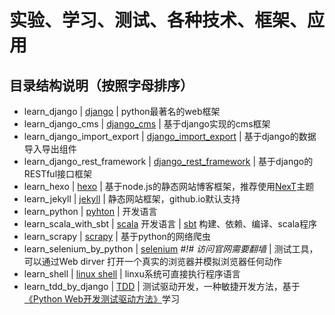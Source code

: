 # 实验、学习、测试、各种技术、框架、应用

## 目录结构说明（按照字母排序）

- learn_django | [django](https://www.djangoproject.com/) | python最著名的web框架
- learn_django_cms | [django_cms](https://www.django-cms.org/en/) | 基于django实现的cms框架
- learn_django_import_export | [django_import_export](https://github.com/django-import-export/django-import-export) | 基于django的数据导入导出组件
- learn_django_rest_framework | [django_rest_framework](http://www.django-rest-framework.org/) | 基于django的RESTful接口框架
- learn_hexo | [hexo](https://hexo.io/) | 基于node.js的静态网站博客框架，推荐使用[NexT](https://github.com/iissnan/hexo-theme-next)主题
- learn_jekyll | [jekyll](https://jekyllrb.com/) | 静态网站框架，github.io默认支持
- learn_python | [pyhton](https://www.python.org/) | 开发语言
- learn_scala_with_sbt | [scala](http://www.scala-lang.org/) 开发语言 | [sbt](http://www.scala-sbt.org/index.html) 构建、依赖、编译、scala程序
- learn_scrapy | [scrapy](http://scrapy.org/) | 基于python的网络爬虫
- learn_selenium_by_python | [selenium](http://docs.seleniumhq.org/) *#!# 访问官网需要翻墙* | 测试工具，可以通过Web dirver 打开一个真实的浏览器并模拟浏览器任何动作
- learn_shell | [linux shell](https://github.com/torvalds/linux) | linxu系统可直接执行程序语言
- learn_tdd_by_django | [TDD](https://en.wikipedia.org/wiki/Test-driven_development) | 测试驱动开发，一种敏捷开发方法，基于[《Python Web开发测试驱动方法》](http://item.jd.com/11783873.html)学习
